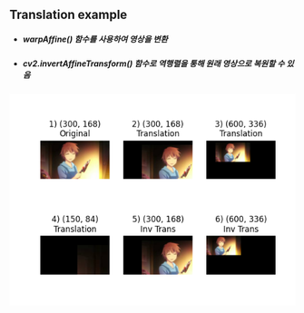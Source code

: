 ## Translation example
+ ##### warpAffine() 함수를 사용하여 영상을 변환
+ ##### cv2.invertAffineTransform() 함수로 역행렬을 통해 원래 영상으로 복원할 수 있음
![Adaptive thresholding Haruhi image](./Images/Translation_sorata.PNG)

